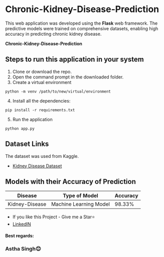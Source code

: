 # Chronic-Kidney-Disease-Prediction

This web application was developed using the **Flask** web framework. The predictive models were trained on comprehensive datasets, enabling high accuracy in predicting chronic kidney disease. 

**Chronic-Kidney-Disease-Prediction**



## Steps to run this application in your system

1. Clone or download the repo.
2. Open the command prompt in the downloaded folder.
3. Create a virtual environment

```
python -m venv /path/to/new/virtual/environment
```

4. Install all the dependencies:

```
pip install -r requirements.txt
```

5. Run the application

```
python app.py
```

## Dataset Links

The dataset was used from Kaggle.

- [Kidney Disease Dataset](https://www.kaggle.com/mansoordaku/ckdisease)

## Models with their Accuracy of Prediction

| Disease        | Type of Model            | Accuracy |
| -------------- | ------------------------ | -------- |
| Kidney-Disease       | Machine Learning Model   | 98.33%   |





- If you like this Project - Give me a Star⭐
- [LinkedIN](www.linkedin.com/in/astha-singh2208)
#### Best regards:
### Astha Singh😊
